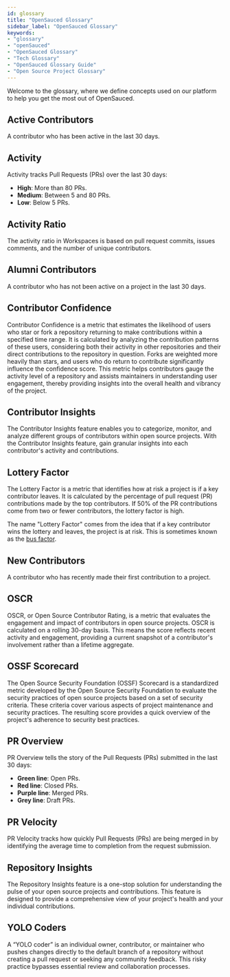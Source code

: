 ```yaml
---
id: glossary
title: "OpenSauced Glossary"
sidebar_label: "OpenSauced Glossary"
keywords: 
- "glossary" 
- "openSauced" 
- "OpenSauced Glossary" 
- "Tech Glossary" 
- "OpenSauced Glossary Guide" 
- "Open Source Project Glossary" 
---
```


Welcome to the glossary, where we define concepts used on our platform to help you get the most out of OpenSauced.

## Active Contributors

A contributor who has been active in the last 30 days.

## Activity

Activity tracks Pull Requests (PRs) over the last 30 days:

- **High**: More than 80 PRs.
- **Medium**: Between 5 and 80 PRs.
- **Low**: Below 5 PRs.

## Activity Ratio

The activity ratio in Workspaces is based on pull request commits, issues comments, and the number of unique contributors.

## Alumni Contributors

A contributor who has not been active on a project in the last 30 days.

## Contributor Confidence

Contributor Confidence is a metric that estimates the likelihood of users who star or fork a repository returning to make contributions within a specified time range. It is calculated by analyzing the contribution patterns of these users, considering both their activity in other repositories and their direct contributions to the repository in question. Forks are weighted more heavily than stars, and users who do return to contribute significantly influence the confidence score. This metric helps contributors gauge the activity level of a repository and assists maintainers in understanding user engagement, thereby providing insights into the overall health and vibrancy of the project.

## Contributor Insights 

The Contributor Insights feature enables you to categorize, monitor, and analyze different groups of contributors within open source projects. With the Contributor Insights feature, gain granular insights into each contributor's activity and contributions.

## Lottery Factor

The Lottery Factor is a metric that identifies how at risk a project is if a key contributor leaves. It is calculated by the percentage of pull request (PR) contributions made by the top contributors. If 50% of the PR contributions come from two or fewer contributors, the lottery factor is high. 

The name "Lottery Factor" comes from the idea that if a key contributor wins the lottery and leaves, the project is at risk. This is sometimes known as the [bus factor](https://en.wikipedia.org/wiki/Bus_factor).

## New Contributors

A contributor who has recently made their first contribution to a project.

## OSCR

OSCR, or Open Source Contributor Rating, is a metric that evaluates the engagement and impact of contributors in open source projects. OSCR is calculated on a rolling 30-day basis. This means the score reflects recent activity and engagement, providing a current snapshot of a contributor's involvement rather than a lifetime aggregate.

## OSSF Scorecard

The Open Source Security Foundation (OSSF) Scorecard is a standardized metric developed by the Open Source Security Foundation to evaluate the security practices of open source projects based on a set of security criteria. These criteria cover various aspects of project maintenance and security practices. The resulting score provides a quick overview of the project's adherence to security best practices.

## PR Overview

PR Overview tells the story of the Pull Requests (PRs) submitted in the last 30 days:

- **Green line**: Open PRs.
- **Red line**: Closed PRs.
- **Purple line**: Merged PRs.
- **Grey line**: Draft PRs.

## PR Velocity

PR Velocity tracks how quickly Pull Requests (PRs) are being merged in by identifying the average time to completion from the request submission.

## Repository Insights

The Repository Insights feature is a one-stop solution for understanding the pulse of your open source projects and contributions. This feature is designed to provide a comprehensive view of your project's health and your individual contributions.

## YOLO Coders

A “YOLO coder” is an individual owner, contributor, or maintainer who pushes changes directly to the default branch of a repository without creating a pull request or seeking any community feedback. This risky practice bypasses essential review and collaboration processes.